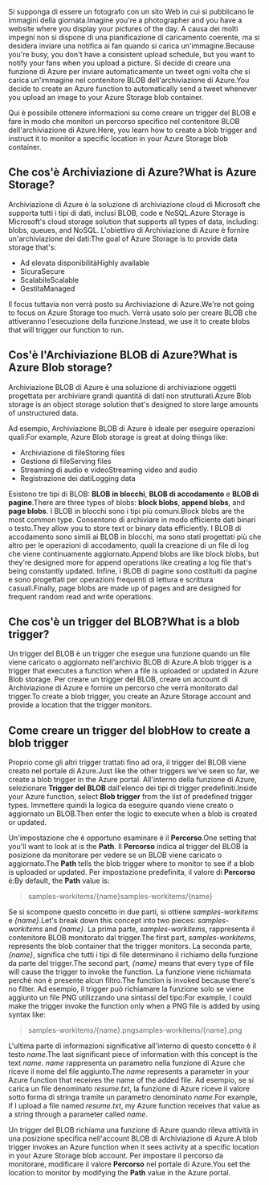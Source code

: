<span data-ttu-id="b171e-101">Si supponga di essere un fotografo con un sito Web in cui si pubblicano le immagini della giornata.</span><span class="sxs-lookup"><span data-stu-id="b171e-101">Imagine you're a photographer and you have a website where you display your pictures of the day.</span></span> <span data-ttu-id="b171e-102">A causa dei molti impegni non si dispone di una pianificazione di caricamento coerente, ma si desidera inviare una notifica ai fan quando si carica un'immagine.</span><span class="sxs-lookup"><span data-stu-id="b171e-102">Because you're busy, you don't have a consistent upload schedule, but you want to notify your fans when you upload a picture.</span></span> <span data-ttu-id="b171e-103">Si decide di creare una funzione di Azure per inviare automaticamente un tweet ogni volta che si carica un'immagine nel contenitore BLOB dell'archiviazione di Azure.</span><span class="sxs-lookup"><span data-stu-id="b171e-103">You decide to create an Azure function to automatically send a tweet whenever you upload an image to your Azure Storage blob container.</span></span>

<span data-ttu-id="b171e-104">Qui è possibile ottenere informazioni su come creare un trigger del BLOB e fare in modo che monitori un percorso specifico nel contenitore BLOB dell'archiviazione di Azure.</span><span class="sxs-lookup"><span data-stu-id="b171e-104">Here, you learn how to create a blob trigger and instruct it to monitor a specific location in your Azure Storage blob container.</span></span>

## <a name="what-is-azure-storage"></a><span data-ttu-id="b171e-105">Che cos'è Archiviazione di Azure?</span><span class="sxs-lookup"><span data-stu-id="b171e-105">What is Azure Storage?</span></span>

<span data-ttu-id="b171e-106">Archiviazione di Azure è la soluzione di archiviazione cloud di Microsoft che supporta tutti i tipi di dati, inclusi BLOB, code e NoSQL.</span><span class="sxs-lookup"><span data-stu-id="b171e-106">Azure Storage is Microsoft's cloud storage solution that supports all types of data, including: blobs, queues, and NoSQL.</span></span> <span data-ttu-id="b171e-107">L'obiettivo di Archiviazione di Azure è fornire un'archiviazione dei dati:</span><span class="sxs-lookup"><span data-stu-id="b171e-107">The goal of Azure Storage is to provide data storage that's:</span></span>

- <span data-ttu-id="b171e-108">Ad elevata disponibilità</span><span class="sxs-lookup"><span data-stu-id="b171e-108">Highly available</span></span>
- <span data-ttu-id="b171e-109">Sicura</span><span class="sxs-lookup"><span data-stu-id="b171e-109">Secure</span></span>
- <span data-ttu-id="b171e-110">Scalabile</span><span class="sxs-lookup"><span data-stu-id="b171e-110">Scalable</span></span>
- <span data-ttu-id="b171e-111">Gestita</span><span class="sxs-lookup"><span data-stu-id="b171e-111">Managed</span></span>

<span data-ttu-id="b171e-112">Il focus tuttavia non verrà posto su Archiviazione di Azure.</span><span class="sxs-lookup"><span data-stu-id="b171e-112">We're not going to focus on Azure Storage too much.</span></span> <span data-ttu-id="b171e-113">Verrà usato solo per creare BLOB che attiveranno l'esecuzione della funzione.</span><span class="sxs-lookup"><span data-stu-id="b171e-113">Instead, we use it to create blobs that will trigger our function to run.</span></span>

## <a name="what-is-azure-blob-storage"></a><span data-ttu-id="b171e-114">Cos'è l'Archiviazione BLOB di Azure?</span><span class="sxs-lookup"><span data-stu-id="b171e-114">What is Azure Blob storage?</span></span>

<span data-ttu-id="b171e-115">Archiviazione BLOB di Azure è una soluzione di archiviazione oggetti progettata per archiviare grandi quantità di dati non strutturati.</span><span class="sxs-lookup"><span data-stu-id="b171e-115">Azure Blob storage is an object storage solution that's designed to store large amounts of unstructured data.</span></span> 

<span data-ttu-id="b171e-116">Ad esempio, Archiviazione BLOB di Azure è ideale per eseguire operazioni quali:</span><span class="sxs-lookup"><span data-stu-id="b171e-116">For example, Azure Blob storage is great at doing things like:</span></span>

- <span data-ttu-id="b171e-117">Archiviazione di file</span><span class="sxs-lookup"><span data-stu-id="b171e-117">Storing files</span></span>
- <span data-ttu-id="b171e-118">Gestione di file</span><span class="sxs-lookup"><span data-stu-id="b171e-118">Serving files</span></span>
- <span data-ttu-id="b171e-119">Streaming di audio e video</span><span class="sxs-lookup"><span data-stu-id="b171e-119">Streaming video and audio</span></span>
- <span data-ttu-id="b171e-120">Registrazione dei dati</span><span class="sxs-lookup"><span data-stu-id="b171e-120">Logging data</span></span>

<span data-ttu-id="b171e-121">Esistono tre tipi di BLOB: **BLOB in blocchi**, **BLOB di accodamento** e **BLOB di pagine**.</span><span class="sxs-lookup"><span data-stu-id="b171e-121">There are three types of blobs: **block blobs**, **append blobs**, and **page blobs**.</span></span> <span data-ttu-id="b171e-122">I BLOB in blocchi sono i tipi più comuni.</span><span class="sxs-lookup"><span data-stu-id="b171e-122">Block blobs are the most common type.</span></span> <span data-ttu-id="b171e-123">Consentono di archiviare in modo efficiente dati binari o testo.</span><span class="sxs-lookup"><span data-stu-id="b171e-123">They allow you to store text or binary data efficiently.</span></span> <span data-ttu-id="b171e-124">I BLOB di accodamento sono simili ai BLOB in blocchi, ma sono stati progettati più che altro per le operazioni di accodamento, quali la creazione di un file di log che viene continuamente aggiornato.</span><span class="sxs-lookup"><span data-stu-id="b171e-124">Append blobs are like block blobs, but they're designed more for append operations like creating a log file that's being constantly updated.</span></span> <span data-ttu-id="b171e-125">Infine, i BLOB di pagine sono costituiti da pagine e sono progettati per operazioni frequenti di lettura e scrittura casuali.</span><span class="sxs-lookup"><span data-stu-id="b171e-125">Finally, page blobs are made up of pages and are designed for frequent random read and write operations.</span></span>

## <a name="what-is-a-blob-trigger"></a><span data-ttu-id="b171e-126">Che cos'è un trigger del BLOB?</span><span class="sxs-lookup"><span data-stu-id="b171e-126">What is a blob trigger?</span></span>

<span data-ttu-id="b171e-127">Un trigger del BLOB è un trigger che esegue una funzione quando un file viene caricato o aggiornato nell'archivio BLOB di Azure.</span><span class="sxs-lookup"><span data-stu-id="b171e-127">A blob trigger is a trigger that executes a function when a file is uploaded or updated in Azure Blob storage.</span></span> <span data-ttu-id="b171e-128">Per creare un trigger del BLOB, creare un account di Archiviazione di Azure e fornire un percorso che verrà monitorato dal trigger.</span><span class="sxs-lookup"><span data-stu-id="b171e-128">To create a blob trigger, you create an Azure Storage account and provide a location that the trigger monitors.</span></span>

## <a name="how-to-create-a-blob-trigger"></a><span data-ttu-id="b171e-129">Come creare un trigger del blob</span><span class="sxs-lookup"><span data-stu-id="b171e-129">How to create a blob trigger</span></span>

<span data-ttu-id="b171e-130">Proprio come gli altri trigger trattati fino ad ora, il trigger del BLOB viene creato nel portale di Azure.</span><span class="sxs-lookup"><span data-stu-id="b171e-130">Just like the other triggers we've seen so far, we create a blob trigger in the Azure portal.</span></span> <span data-ttu-id="b171e-131">All'interno della funzione di Azure, selezionare **Trigger del BLOB** dall'elenco dei tipi di trigger predefiniti.</span><span class="sxs-lookup"><span data-stu-id="b171e-131">Inside your Azure function, select **Blob trigger** from the list of predefined trigger types.</span></span> <span data-ttu-id="b171e-132">Immettere quindi la logica da eseguire quando viene creato o aggiornato un BLOB.</span><span class="sxs-lookup"><span data-stu-id="b171e-132">Then enter the logic to execute when a blob is created or updated.</span></span>

<span data-ttu-id="b171e-133">Un'impostazione che è opportuno esaminare è il **Percorso**.</span><span class="sxs-lookup"><span data-stu-id="b171e-133">One setting that you'll want to look at is the **Path**.</span></span> <span data-ttu-id="b171e-134">Il **Percorso** indica al trigger del BLOB la posizione da monitorare per vedere se un BLOB viene caricato o aggiornato.</span><span class="sxs-lookup"><span data-stu-id="b171e-134">The **Path** tells the blob trigger where to monitor to see if a blob is uploaded or updated.</span></span> <span data-ttu-id="b171e-135">Per impostazione predefinita, il valore di **Percorso** è:</span><span class="sxs-lookup"><span data-stu-id="b171e-135">By default, the **Path** value is:</span></span> 

> <span data-ttu-id="b171e-136">samples-workitems/{name}</span><span class="sxs-lookup"><span data-stu-id="b171e-136">samples-workitems/{name}</span></span>

<span data-ttu-id="b171e-137">Se si scompone questo concetto in due parti, si ottiene *samples-workitems* e *{name}*.</span><span class="sxs-lookup"><span data-stu-id="b171e-137">Let's break down this concept into two pieces: *samples-workitems* and *{name}*.</span></span> <span data-ttu-id="b171e-138">La prima parte, *samples-workitems*, rappresenta il contenitore BLOB monitorato dal trigger.</span><span class="sxs-lookup"><span data-stu-id="b171e-138">The first part, *samples-workitems*, represents the blob container that the trigger monitors.</span></span> <span data-ttu-id="b171e-139">La seconda parte, *{name}*, significa che tutti i tipi di file determinano il richiamo della funzione da parte del trigger.</span><span class="sxs-lookup"><span data-stu-id="b171e-139">The second part, *{name}* means that every type of file will cause the trigger to invoke the function.</span></span> <span data-ttu-id="b171e-140">La funzione viene richiamata perché non è presente alcun filtro.</span><span class="sxs-lookup"><span data-stu-id="b171e-140">The function is invoked because there's no filter.</span></span> <span data-ttu-id="b171e-141">Ad esempio, il trigger può richiamare la funzione solo se viene aggiunto un file PNG utilizzando una sintassi del tipo:</span><span class="sxs-lookup"><span data-stu-id="b171e-141">For example, I could make the trigger invoke the function only when a PNG file is added by using syntax like:</span></span>

> <span data-ttu-id="b171e-142">samples-workitems/{name}.png</span><span class="sxs-lookup"><span data-stu-id="b171e-142">samples-workitems/{name}.png</span></span>

<span data-ttu-id="b171e-143">L'ultima parte di informazioni significative all'interno di questo concetto è il testo *name*.</span><span class="sxs-lookup"><span data-stu-id="b171e-143">The last significant piece of information with this concept is the text *name*.</span></span> <span data-ttu-id="b171e-144">*name* rappresenta un parametro nella funzione di Azure che riceve il nome del file aggiunto.</span><span class="sxs-lookup"><span data-stu-id="b171e-144">The *name* represents a parameter in your Azure function that receives the name of the added file.</span></span> <span data-ttu-id="b171e-145">Ad esempio, se si carica un file denominato *resume.txt*, la funzione di Azure riceve il valore sotto forma di stringa tramite un parametro denominato *name*.</span><span class="sxs-lookup"><span data-stu-id="b171e-145">For example, if I upload a file named *resume.txt*, my Azure function receives that value as a string through a parameter called *name*.</span></span>

<span data-ttu-id="b171e-146">Un trigger del BLOB richiama una funzione di Azure quando rileva attività in una posizione specifica nell'account BLOB di Archiviazione di Azure.</span><span class="sxs-lookup"><span data-stu-id="b171e-146">A blob trigger invokes an Azure function when it sees activity at a specific location in your Azure Storage blob account.</span></span> <span data-ttu-id="b171e-147">Per impostare il percorso da monitorare, modificare il valore **Percorso** nel portale di Azure.</span><span class="sxs-lookup"><span data-stu-id="b171e-147">You set the location to monitor by modifying the **Path** value in the Azure portal.</span></span>